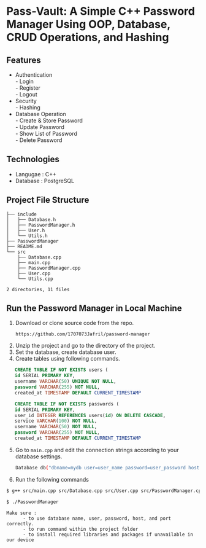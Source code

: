 # Pass-Vault: A Simple C++ Password Manager Using OOP, Database, CRUD Operations, and Hashing

## Features  
- Authentication  
      - Login  
      - Register  
      - Logout  
- Security  
      - Hashing  
- Database Operation  
      - Create & Store Password  
      - Update Password  
      - Show List of Password  
      - Delete Password  

## Technologies 
- Langugae : C++
- Database : PostgreSQL

## Project File Structure
```text
├── include
│   ├── Database.h
│   ├── PasswordManager.h
│   ├── User.h
│   └── Utils.h
├── PasswordManager
├── README.md
└── src
    ├── Database.cpp
    ├── main.cpp
    ├── PasswordManager.cpp
    ├── User.cpp
    └── Utils.cpp

2 directories, 11 files
```
## Run the Password Manager in Local Machine  
1. Download or clone source code from the repo.
   ```text
   https://github.com/1707073Jafril/password-manager
   ```
2. Unzip the project and go to the directory of the project.  
3. Set the database, create database user.
4. Create tables using following commands.
 ```sql
    CREATE TABLE IF NOT EXISTS users (
    id SERIAL PRIMARY KEY,
    username VARCHAR(50) UNIQUE NOT NULL,
    password VARCHAR(255) NOT NULL,
    created_at TIMESTAMP DEFAULT CURRENT_TIMESTAMP
```
   
 ```sql
    CREATE TABLE IF NOT EXISTS passwords (
    id SERIAL PRIMARY KEY,
    user_id INTEGER REFERENCES users(id) ON DELETE CASCADE,
    service VARCHAR(100) NOT NULL,
    username VARCHAR(50) NOT NULL,
    password VARCHAR(255) NOT NULL,
    created_at TIMESTAMP DEFAULT CURRENT_TIMESTAMP
 ```
5. Go to `main.cpp` and edit the connection strings according to your database settings.
   ```bash
   Database db("dbname=mydb user=user_name password=user_password hostaddr=127.0.0.1 port=5432");
   ```
   
7. Run the following commands
```bash
$ g++ src/main.cpp src/Database.cpp src/User.cpp src/PasswordManager.cpp src/Utils.cpp -o PasswordManager -Iinclude -lpqxx -lpq -lssl -lcrypto
```
```bash
$ ./PasswordManager
```

```text
Make sure :
      - to use database name, user, password, host, and port correctly.
      - to run command within the project folder
      - to install required libraries and packages if unavailable in our device
```
